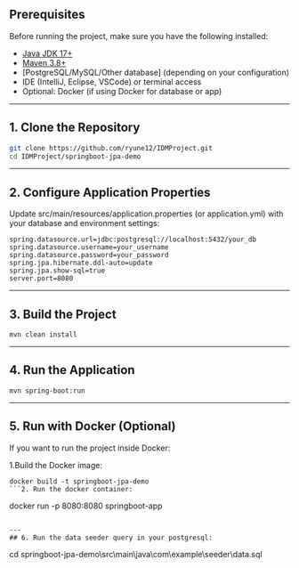
## Prerequisites

Before running the project, make sure you have the following installed:

- [Java JDK 17+](https://www.oracle.com/java/technologies/javase/jdk17-archive-downloads.html)
- [Maven 3.8+](https://maven.apache.org/download.cgi)
- [PostgreSQL/MySQL/Other database] (depending on your configuration)
- IDE (IntelliJ, Eclipse, VSCode) or terminal access
- Optional: Docker (if using Docker for database or app)

---

## 1. Clone the Repository

```bash
git clone https://github.com/ryune12/IDMProject.git
cd IDMProject/springboot-jpa-demo
```

---

## 2. Configure Application Properties

Update src/main/resources/application.properties (or application.yml) with your database and environment settings:
```
spring.datasource.url=jdbc:postgresql://localhost:5432/your_db
spring.datasource.username=your_username
spring.datasource.password=your_password
spring.jpa.hibernate.ddl-auto=update
spring.jpa.show-sql=true
server.port=8080
```

---
## 3. Build the Project
```
mvn clean install
```
---
## 4. Run the Application
```
mvn spring-boot:run
```
---
## 5. Run with Docker (Optional)

If you want to run the project inside Docker:

1.Build the Docker image:
```
docker build -t springboot-jpa-demo
```2. Run the docker container:
```
docker run -p 8080:8080 springboot-app
```

---
## 6. Run the data seeder query in your postgresql:
```
cd springboot-jpa-demo\src\main\java\com\example\seeder\data.sql
```

